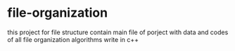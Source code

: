 # file-organization
this project for file structure contain main file of porject with data and codes of all file organization algorithms write in c++ 
